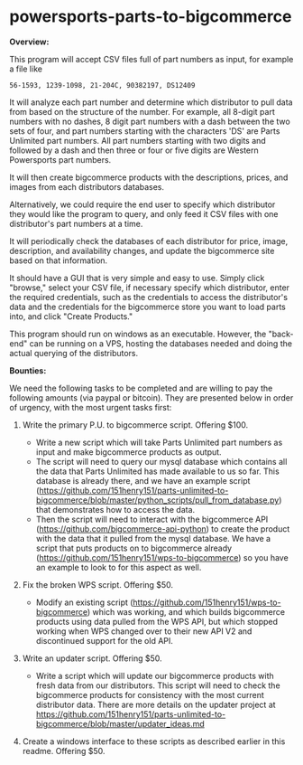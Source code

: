 # powersports-parts-to-bigcommerce

**Overview:**

This program will accept CSV files full of part numbers as input, for example a file like
    
    56-1593, 1239-1098, 21-204C, 90382197, DS12409

It will analyze each part number and determine which distributor to pull data from based on the structure of the number. For example, all 8-digit part numbers with no dashes, 8 digit part numbers with a dash between the two sets of four, and part numbers starting with the characters 'DS' are Parts Unlimited part numbers. All part numbers starting with two digits and followed by a dash and then three or four or five digits are Western Powersports part numbers.

It will then create bigcommerce products with the descriptions, prices, and images from each distributors databases.

Alternatively, we could require the end user to specify which distributor they would like the program to query, and only feed it CSV files with one distributor's part numbers at a time.

It will periodically check the databases of each distributor for price, image, description, and availability changes, and update the bigcommerce site based on that information. 

It should have a GUI that is very simple and easy to use. Simply click "browse," select your CSV file, if necessary specify which distributor, enter the required credentials, such as the credentials to access the distributor's data and the credentials for the bigcommerce store you want to load parts into, and click "Create Products."

This program should run on windows as an executable. However, the "back-end" can be running on a VPS, hosting the databases needed and doing the actual querying of the distributors.

**Bounties:**

We need the following tasks to be completed and are willing to pay the following amounts (via paypal or bitcoin). They are presented below in order of urgency, with the most urgent tasks first:

1. Write the primary P.U. to bigcommerce script. Offering $100.
    * Write a new script which will take Parts Unlimited part numbers as input and make bigcommerce products as output. 
    * The script will need to query our mysql database which contains all the data that Parts Unlimited has made available to us so far. This database is already there, and we have an example script (https://github.com/151henry151/parts-unlimited-to-bigcommerce/blob/master/python_scripts/pull_from_database.py) that demonstrates how to access the data. 
    * Then the script will need to interact with the bigcommerce API (https://github.com/bigcommerce-api-python) to create the product with the data that it pulled from the mysql database. We have a script that puts products on to bigcommerce already (https://github.com/151henry151/wps-to-bigcommerce) so you have an example to look to for this aspect as well.

2. Fix the broken WPS script. Offering $50.
    * Modify an existing script (https://github.com/151henry151/wps-to-bigcommerce) which was working, and which builds bigcommerce products using data pulled from the WPS API, but which stopped working when WPS changed over to their new API V2 and discontinued support for the old API.

3. Write an updater script. Offering $50.
    * Write a script which will update our bigcommerce products with fresh data from our distributors. This script will need to check the bigcommerce products for consistency with the most current distributor data. There are more details on the updater project at https://github.com/151henry151/parts-unlimited-to-bigcommerce/blob/master/updater_ideas.md

4. Create a windows interface to these scripts as described earlier in this readme. Offering $50.
